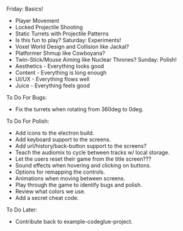 Friday: Basics!
- Player Movement
- Locked Projectile Shooting
- Static Turrets with Projectile Patterns
- Is this fun to play?
Saturday: Experiments!
- Voxel World Design and Collision like Jackal?
- Platformer Shmup like Cowboyana?
- Twin-Stick/Mouse Aiming like Nuclear Thrones?
Sunday: Polish!
- Aesthetics - Everything looks good
- Content - Everything is long enough
- UI/UX - Everything flows well
- Juice - Everything feels good



To Do For Bugs:
- Fix the turrets when rotating from 360deg to 0deg.

To Do For Polish:
- Add icons to the electron build.
- Add keyboard support to the screens.
- Add url/history/back-button support to the screens?
- Teach the audiomix to cycle between tracks w/ local storage.
- Let the users reset their game from the title screen???
- Sound effects when hovering and clicking on buttons.
- Options for remapping the controls.
- Animations when moving between screens.
- Play through the game to identify bugs and polish.
- Review what colors we use.
- Add a secret cheat code.

To Do Later:
- Contribute back to example-codeglue-project.
